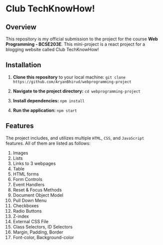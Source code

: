 # Club TechKnowHow!

## Overview
This repository is my official submission to the project for the course **Web Programming - BCSE203E**. This mini-project is a react project for a blogging website called Club TechKnowHow! 

## Installation
1. **Clone this repository** to your local machine:
`git clone https://github.com/AryanBhirud/webprogramming-project`

2. **Navigate to the project directory:**
`cd webprogramming-project`

3. **Install dependencies:**
`npm install`

4. **Run the application:**
`npm start`

## Features
The project includes, and utilizes multiple `HTML`, `CSS`, and `JavaScript` features. All of them are listed as follows: 
1. Images
2. Lists
3. Links to 3 webpages
4. Table
5. HTML forms
6. Form Controls
7. Event Handlers
8. Reset & Focus Methods
9. Document Object Model
10. Pull Down Menu
11. Checkboxes
12. Radio Buttons
13. Z-index
14. External CSS File
15. Class Selectors, ID Selectors
16. Margin, Padding, Border
17. Font-color, Background-color



